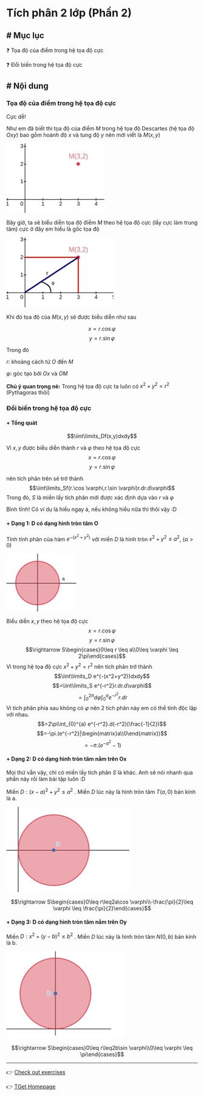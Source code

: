 # Tích phân 2 lớp (Phần 2)
## # Mục lục
:question: Tọa độ của điểm trong hệ tọa độ cực

:question: Đổi biến trong hệ tọa độ cực

## # Nội dung
### Tọa độ của điểm trong hệ tọa độ cực
Cực dễ!

Như em đã biết thì tọa độ của điểm $M$ trong hệ tọa độ Descartes (hệ tọa độ $Oxy$) bao gồm hoành độ $x$ và tung độ $y$ nên mới viết là $M(x,y)$

![Descartes](Graph/descartes.png)

Bây giờ, ta sẽ biểu diễn tọa độ điểm $M$ theo hệ tọa độ cực (lấy cực làm trung tâm) cực ở đây em hiểu là gốc tọa độ

![Polar Coordinate](Graph/polar_coordinate.png)

Khi đó tọa độ của $M(x,y)$ sẽ được biểu diễn như sau

$$x=r.\cos \varphi$$
$$y=r.\sin \varphi$$

Trong đó

$r$: khoảng cách từ $O$ đến $M$

$\varphi$: góc tạo bởi $Ox$ và $OM$

**Chú ý quan trọng nè:** Trong hệ tọa độ cực ta luôn có $x^2+y^2=r^2$ (Pythagoras thôi)

### Đổi biến trong hệ tọa độ cực
#### + Tổng quát
$$\iint\limits_Df(x,y)dxdy$$

Vì $x,y$ được biểu diễn thành $r$ và $\varphi$ theo hệ tọa độ cực
$$x=r.\cos \varphi$$
$$y=r.\sin \varphi$$

nên tích phân trên sẽ trở thành
$$\iint\limits_Sf(r.\cos \varphi,r.\sin \varphi)r.dr.d\varphi$$
Trong đó, $S$ là miền lấy tích phân mới được xác định dựa vào $r$ và $\varphi$

Bình tĩnh! Có ví dụ là hiểu ngay à, nếu không hiểu nữa thì thôi vậy :D

#### + Dạng 1: D có dạng hình tròn tâm O
Tính tính phân của hàm $e^{-(x^2+y^2)}$ với miền $D$ là hình tròn $x^2+y^2\leq a^2$, $(a>0)$

![](Graph/circle_c00_ra.png)

Biểu diễn $x,y$ theo hệ tọa độ cực
$$x=r.\cos \varphi$$
$$y=r.\sin \varphi$$
$$\rightarrow S\begin{cases}0\leq r \leq a\\0\leq \varphi \leq 2\pi\end{cases}$$
Vì trong hệ tọa độ cực $x^2+y^2=r^2$ nên tích phân trở thành
$$\iint\limits_D e^{-(x^2+y^2)}dxdy$$
$$=\iint\limits_S e^{-r^2}r.dr.d\varphi$$
$$=\int_{0}^{2\pi} d\varphi\int_{0}^{a} e^{-r^2}r.dr$$
Vì tích phân phía sau không có $\varphi$ nên 2 tích phân này em có thể tính độc lập với nhau.
$$=2\pi\int_{0}^{a} e^{-r^2}.d(-r^2)(\frac{-1}{2})$$
$$=-\pi.(e^{-r^2}|\begin{matrix}a\\0\end{matrix})$$
$$=-\pi.(e^{-a^2}-1)$$

#### + Dạng 2: D có dạng hình tròn tâm nằm trên Ox
Mọi thứ vẫn vậy, chỉ có miền lấy tích phân $S$ là khác. Anh sẽ nói nhanh qua phần này rồi làm bài tập luôn :D

Miền $D: (x-a)^2+y^2\leq a^2$ . Miền $D$ lúc này là hình tròn tâm $T(a, 0)$ bán kính là a.

![Circle Center 2 0 Radius 2](Graph/circle_c20_r2.png)

$$\rightarrow S\begin{cases}0\leq r\leq2a\cos \varphi\\-\frac{\pi}{2}\leq \varphi \leq \frac{\pi}{2}\end{cases}$$
 
#### + Dạng 3: D có dạng hình tròn tâm nằm trên Oy
Miền $D: x^2+(y-b)^2\leq b^2$ . Miền $D$ lúc này là hình tròn tâm $N(0, b)$ bán kính là b.

![Circle Center 0 2 Radius 2](Graph/circle_c02_r2.png)

$$\rightarrow S\begin{cases}0\leq r\leq2b\sin \varphi\\0\leq \varphi \leq \pi\end{cases}$$

___
:point_right: [Check out exercises](Calculus/A2/Exercises/function_2args_integral1)

:point_right: [TGet Homepage](/#vi-tích-phân-a2-calculus-a2)
